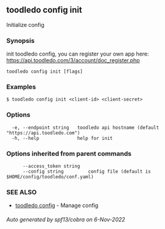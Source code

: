 ## toodledo config init

Initialize config

### Synopsis

init toodledo config,
you can register your own app here: https://api.toodledo.com/3/account/doc_register.php 


```
toodledo config init [flags]
```

### Examples

```
$ toodledo config init <client-id> <client-secret>

```

### Options

```
  -e, --endpoint string   toodledo api hostname (default "https://api.toodledo.com")
  -h, --help              help for init
```

### Options inherited from parent commands

```
      --access_token string   
      --config string         config file (default is $HOME/config/toodledo/conf.yaml)
```

### SEE ALSO

* [toodledo config](toodledo_config.md)	 - Manage config

###### Auto generated by spf13/cobra on 6-Nov-2022
